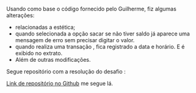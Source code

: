 Usando como base o código fornecido pelo Guilherme, fiz algumas alterações:

- relacionadas a estética;
- quando selecionada a opção sacar se não tiver saldo já aparece uma mensagem de erro sem precisar digitar o valor. 
- quando realiza uma transação , fica registrado a data e horário. E é exibido no extrato.
- Além de outras modificações.


Segue repositório com a resolução do desafio :



<a href= "https://github.com/alanenrick/DIOPythonAIBackend/blob/main/Desafio_1/Desafio_01.py">Link de repositório no Github</a> me segue lá.
